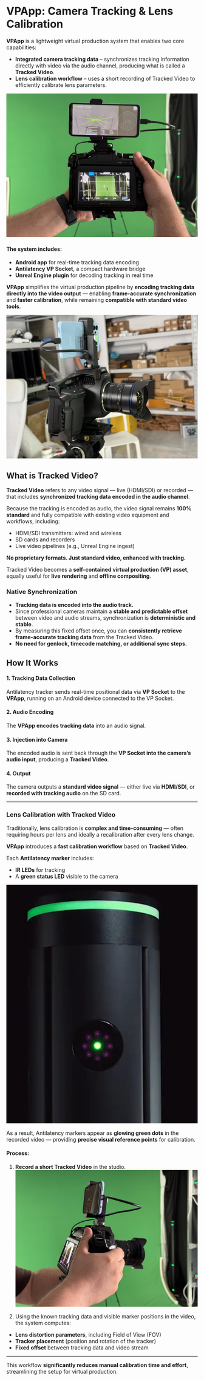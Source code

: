 #  VPApp: Camera Tracking & Lens Calibration


**VPApp** is a lightweight virtual production system that enables two core capabilities:

- **Integrated camera tracking data** – synchronizes tracking information directly with video via the audio channel, producing what is called a **Tracked Video**.
- **Lens calibration workflow** – uses a short recording of Tracked Video to efficiently calibrate lens parameters.

![VP App Overview](VPAppOverview.jpg)

#### The system includes:
- **Android app** for real-time tracking data encoding  
- **Antilatency VP Socket**, a compact hardware bridge  
- **Unreal Engine plugin** for decoding tracking in real time  

**VPApp** simplifies the virtual production pipeline by **encoding tracking data directly into the video output** — enabling **frame-accurate synchronization** and **faster calibration**, while remaining **compatible with standard video tools**.

![VP App Front Overview](VPAppFront.jpg)


## What is Tracked Video?

**Tracked Video** refers to any video signal — live (HDMI/SDI) or recorded — that includes **synchronized tracking data encoded in the audio channel**.

Because the tracking is encoded as audio, the video signal remains **100% standard** and fully compatible with existing video equipment and workflows, including:

- HDMI/SDI transmitters: wired and wireless  
- SD cards and recorders  
- Live video pipelines (e.g., Unreal Engine ingest)  

**No proprietary formats. Just standard video, enhanced with tracking.**

Tracked Video becomes a **self-contained virtual production (VP) asset**, equally useful for **live rendering** and **offline compositing**.


### Native Synchronization

- **Tracking data is encoded into the audio track.**
- Since professional cameras maintain a **stable and predictable offset** between video and audio streams, synchronization is **deterministic and stable**.
- By measuring this fixed offset once, you can **consistently retrieve frame-accurate tracking data** from the Tracked Video.
- **No need for genlock, timecode matching, or additional sync steps.**


## How It Works

#### 1. Tracking Data Collection  
Antilatency tracker sends real-time positional data via **VP Socket** to the **VPApp**, running on an Android device connected to the VP Socket.

#### 2. Audio Encoding  
The **VPApp encodes tracking data** into an audio signal.

#### 3. Injection into Camera  
The encoded audio is sent back through the **VP Socket into the camera’s audio input**, producing a **Tracked Video**.

#### 4. Output  
The camera outputs a **standard video signal** — either live via **HDMI/SDI**, or **recorded with tracking audio** on the SD card.

---

### Lens Calibration with Tracked Video

Traditionally, lens calibration is **complex and time-consuming** — often requiring hours per lens and ideally a recalibration after every lens change.

**VPApp** introduces a **fast calibration workflow** based on **Tracked Video**.

Each **Antilatency marker** includes:
   - **IR LEDs** for tracking
   - A **green status LED** visible to the camera
   
![IR Marker](IRMarker.jpg)

As a result, Antilatency markers appear as **glowing green dots** in the recorded video — providing **precise visual reference points** for calibration.


#### Process:

1. **Record a short Tracked Video** in the studio.
![VP App Side](VPAppSide.jpg)

2. Using the known tracking data and visible marker positions in the video, the system computes:

- **Lens distortion parameters**, including Field of View (FOV)  
- **Tracker placement** (position and rotation of the tracker)  
- **Fixed offset** between tracking data and video stream  

---

This workflow **significantly reduces manual calibration time and effort**, streamlining the setup for virtual production.
